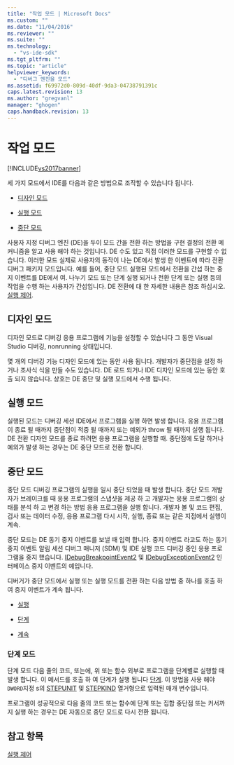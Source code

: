 ```yaml
---
title: "작업 모드 | Microsoft Docs"
ms.custom: ""
ms.date: "11/04/2016"
ms.reviewer: ""
ms.suite: ""
ms.technology: 
  - "vs-ide-sdk"
ms.tgt_pltfrm: ""
ms.topic: "article"
helpviewer_keywords: 
  - "디버그 엔진을 모드"
ms.assetid: f69972d0-809d-40df-9da3-04738791391c
caps.latest.revision: 13
ms.author: "gregvanl"
manager: "ghogen"
caps.handback.revision: 13
---
```

# 작업 모드
[!INCLUDE[vs2017banner](../../code-quality/includes/vs2017banner.md)]

세 가지 모드에서 IDE를 다음과 같은 방법으로 조작할 수 있습니다 됩니다.  
  
-   [디자인 모드](#vsconoperationalmodesanchor1)  
  
-   [실행 모드](#vsconoperationalmodesanchor2)  
  
-   [중단 모드](#vsconoperationalmodesanchor3)  
  
 사용자 지정 디버그 엔진 \(DE\)을 두이 모드 간을 전환 하는 방법을 구현 결정의 전환 메커니즘을 알고 사용 해야 하는 것입니다.  DE 수도 있고 직접 이러한 모드를 구현할 수 없습니다.  이러한 모드 실제로 사용자의 동작이 나는 DE에서 발생 한 이벤트에 따라 전환 디버그 패키지 모드입니다.  예를 들어, 중단 모드 실행된 모드에서 전환을 간섭 하는 중지 이벤트를 DE에서 여.  나누기 모드 또는 단계 실행 되거나 전환 단계 또는 실행 등의 작업을 수행 하는 사용자가 간섭입니다.  DE 전환에 대 한 자세한 내용은 참조 하십시오. [실행 제어](../../extensibility/debugger/control-of-execution.md).  
  
##  <a name="vsconoperationalmodesanchor1"></a> 디자인 모드  
 디자인 모드로 디버깅 응용 프로그램에 기능을 설정할 수 있습니다 그 동안 Visual Studio 디버깅, nonrunning 상태입니다.  
  
 몇 개의 디버깅 기능 디자인 모드에 있는 동안 사용 됩니다.  개발자가 중단점을 설정 하거나 조사식 식을 만들 수도 있습니다.  DE 로드 되거나 IDE 디자인 모드에 있는 동안 호출 되지 않습니다.  상호는 DE 중단 및 실행 모드에서 수행 됩니다.  
  
##  <a name="vsconoperationalmodesanchor2"></a> 실행 모드  
 실행된 모드는 디버깅 세션 IDE에서 프로그램을 실행 하면 발생 합니다.  응용 프로그램이 종료 될 때까지 중단점이 적중 될 때까지 또는 예외가 throw 될 때까지 실행 됩니다.  DE 전환 디자인 모드를 종료 하려면 응용 프로그램을 실행할 때.  중단점에 도달 하거나 예외가 발생 하는 경우는 DE 중단 모드로 전환 합니다.  
  
##  <a name="vsconoperationalmodesanchor3"></a> 중단 모드  
 중단 모드 디버깅 프로그램의 실행을 일시 중단 되었을 때 발생 합니다.  중단 모드 개발자가 브레이크를 때 응용 프로그램의 스냅샷을 제공 하 고 개발자는 응용 프로그램의 상태를 분석 하 고 변경 하는 방법 응용 프로그램을 실행 합니다.  개발자 볼 및 코드 편집, 검사 또는 데이터 수정, 응용 프로그램 다시 시작, 실행, 종료 또는 같은 지점에서 실행이 계속.  
  
 중단 모드는 DE 동기 중지 이벤트를 보낼 때 입력 합니다.  중지 이벤트 라고도 하는 동기 중지 이벤트 알림 세션 디버그 매니저 \(SDM\) 및 IDE 실행 코드 디버깅 중인 응용 프로그램을 중지 했습니다.  [IDebugBreakpointEvent2](../../extensibility/debugger/reference/idebugbreakpointevent2.md) 및 [IDebugExceptionEvent2](../../extensibility/debugger/reference/idebugexceptionevent2.md) 인터페이스 중지 이벤트의 예입니다.  
  
 디버거가 중단 모드에서 실행 또는 실행 모드를 전환 하는 다음 방법 중 하나를 호출 하 여 중지 이벤트가 계속 됩니다.  
  
-   [실행](../../extensibility/debugger/reference/idebugprocess3-execute.md)  
  
-   [단계](../../extensibility/debugger/reference/idebugprocess3-step.md)  
  
-   [계속](../../extensibility/debugger/reference/idebugprocess3-continue.md)  
  
###  <a name="vsconoperationalmodesanchor4"></a> 단계 모드  
 단계 모드 다음 줄의 코드, 또는에, 위 또는 함수 외부로 프로그램을 단계별로 실행할 때 발생 합니다.  이 메서드를 호출 하 여 단계가 실행 됩니다 [단계](../../extensibility/debugger/reference/idebugprocess3-step.md).  이 방법을 사용 해야 `DWORD`지정 s의 [STEPUNIT](../../extensibility/debugger/reference/stepunit.md) 및 [STEPKIND](../../extensibility/debugger/reference/stepkind.md) 열거형으로 입력된 매개 변수입니다.  
  
 프로그램이 성공적으로 다음 줄의 코드 또는 함수에 단계 또는 집합 중단점 또는 커서까지 실행 하는 경우는 DE 자동으로 중단 모드로 다시 전환 됩니다.  
  
## 참고 항목  
 [실행 제어](../../extensibility/debugger/control-of-execution.md)
